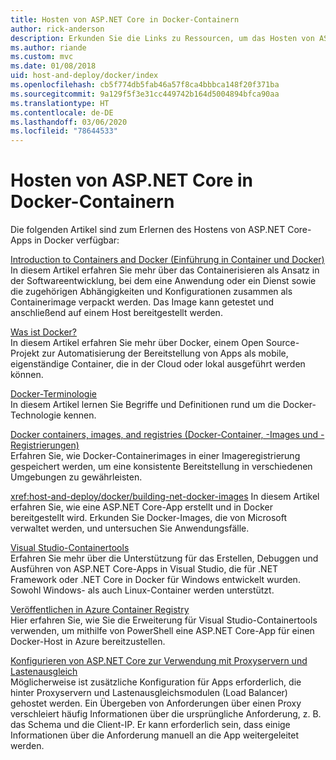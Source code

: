 ```yaml
---
title: Hosten von ASP.NET Core in Docker-Containern
author: rick-anderson
description: Erkunden Sie die Links zu Ressourcen, um das Hosten von ASP.NET Core-Apps in Docker-Containern zu erlernen.
ms.author: riande
ms.custom: mvc
ms.date: 01/08/2018
uid: host-and-deploy/docker/index
ms.openlocfilehash: cb5f774db5fab46a57f8ca4bbbca148f20f371ba
ms.sourcegitcommit: 9a129f5f3e31cc449742b164d5004894bfca90aa
ms.translationtype: HT
ms.contentlocale: de-DE
ms.lasthandoff: 03/06/2020
ms.locfileid: "78644533"
---
```

# <a name="host-aspnet-core-in-docker-containers"></a>Hosten von ASP.NET Core in Docker-Containern

Die folgenden Artikel sind zum Erlernen des Hostens von ASP.NET Core-Apps in Docker verfügbar:

[Introduction to Containers and Docker (Einführung in Container und Docker)](/dotnet/standard/microservices-architecture/container-docker-introduction/index)  
In diesem Artikel erfahren Sie mehr über das Containerisieren als Ansatz in der Softwareentwicklung, bei dem eine Anwendung oder ein Dienst sowie die zugehörigen Abhängigkeiten und Konfigurationen zusammen als Containerimage verpackt werden. Das Image kann getestet und anschließend auf einem Host bereitgestellt werden.

[Was ist Docker?](/dotnet/standard/microservices-architecture/container-docker-introduction/docker-defined)  
In diesem Artikel erfahren Sie mehr über Docker, einem Open Source-Projekt zur Automatisierung der Bereitstellung von Apps als mobile, eigenständige Container, die in der Cloud oder lokal ausgeführt werden können.

[Docker-Terminologie](/dotnet/standard/microservices-architecture/container-docker-introduction/docker-terminology)  
In diesem Artikel lernen Sie Begriffe und Definitionen rund um die Docker-Technologie kennen.

[Docker containers, images, and registries (Docker-Container, -Images und -Registrierungen)](/dotnet/standard/microservices-architecture/container-docker-introduction/docker-containers-images-registries)  
Erfahren Sie, wie Docker-Containerimages in einer Imageregistrierung gespeichert werden, um eine konsistente Bereitstellung in verschiedenen Umgebungen zu gewährleisten.

<xref:host-and-deploy/docker/building-net-docker-images> In diesem Artikel erfahren Sie, wie eine ASP.NET Core-App erstellt und in Docker bereitgestellt wird. Erkunden Sie Docker-Images, die von Microsoft verwaltet werden, und untersuchen Sie Anwendungsfälle.

[Visual Studio-Containertools](xref:host-and-deploy/docker/visual-studio-tools-for-docker)  
Erfahren Sie mehr über die Unterstützung für das Erstellen, Debuggen und Ausführen von ASP.NET Core-Apps in Visual Studio, die für .NET Framework oder .NET Core in Docker für Windows entwickelt wurden. Sowohl Windows- als auch Linux-Container werden unterstützt.

[Veröffentlichen in Azure Container Registry](/azure/vs-azure-tools-docker-hosting-web-apps-in-docker)  
Hier erfahren Sie, wie Sie die Erweiterung für Visual Studio-Containertools verwenden, um mithilfe von PowerShell eine ASP.NET Core-App für einen Docker-Host in Azure bereitzustellen.

[Konfigurieren von ASP.NET Core zur Verwendung mit Proxyservern und Lastenausgleich](xref:host-and-deploy/proxy-load-balancer)  
Möglicherweise ist zusätzliche Konfiguration für Apps erforderlich, die hinter Proxyservern und Lastenausgleichsmodulen (Load Balancer) gehostet werden. Ein Übergeben von Anforderungen über einen Proxy verschleiert häufig Informationen über die ursprüngliche Anforderung, z. B. das Schema und die Client-IP. Er kann erforderlich sein, dass einige Informationen über die Anforderung manuell an die App weitergeleitet werden.
